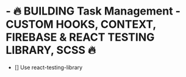 # - 🔥 BUILDING Task Management - CUSTOM HOOKS, CONTEXT, FIREBASE & REACT TESTING LIBRARY, SCSS 🔥

- [] Use react-testing-library